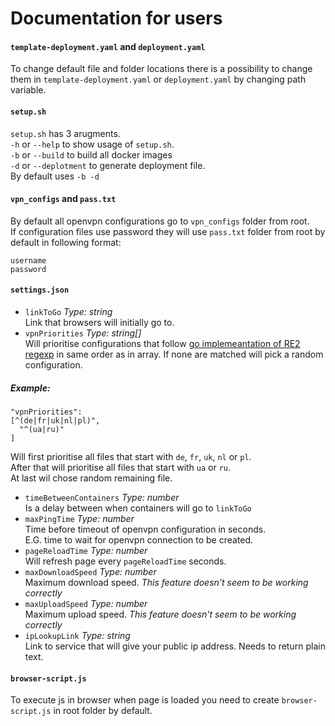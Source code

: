 # Documentation for users
#### **`template-deployment.yaml`** and **`deployment.yaml`**
To change default file and folder locations there is a possibility to change them in `template-deployment.yaml` or `deployment.yaml` by changing path variable. 

#### **`setup.sh`**
`setup.sh` has 3 arugments.  
`-h` or `--help` to show usage of `setup.sh`.  
`-b` or `--build` to build all docker images  
`-d` or `--deplotment` to generate deployment file.  
By default uses `-b -d`
#### **`vpn_configs` and `pass.txt`**
By default all openvpn configurations go to `vpn_configs` folder from root.  
If configuration files use password they will use `pass.txt` folder from root by default in following format:
```
username
password
```
#### **`settings.json`**
* `linkToGo` _Type: string_  
Link that browsers will initially go to.
* `vpnPriorities` _Type: string[]_  
Will prioritise configurations that follow [go implemeantation of RE2 regexp](https://github.com/google/re2/wiki/Syntax) in same order as in array. If none are matched will pick a random configuration.
##### Example: 
```
"vpnPriorities": 
[^(de|fr|uk|nl|pl)",
  "^(ua|ru)"
]
```
Will first prioritise all files that start with `de`, `fr`, `uk`, `nl` or `pl`.  
After that will prioritise all files that start with `ua` or `ru`.  
At last wil chose random remaining file.
* `timeBetweenContainers` _Type: number_  
Is a delay between when containers will go to `linkToGo`
* `maxPingTime` _Type: number_  
Time before timeout of openvpn configuration in seconds.   
E.G. time to wait for openvpn connection to be created.
* `pageReloadTime` _Type: number_  
Will refresh page every `pageReloadTime` seconds.
* `maxDownloadSpeed` _Type: number_  
Maximum download speed. _This feature doesn't seem to be working correctly_
* `maxUploadSpeed` _Type: number_  
Maximum upload speed. _This feature doesn't seem to be working correctly_
* `ipLookupLink` _Type: string_  
Link to service that will give your public ip address. Needs to return plain text.


#### **`browser-script.js`**
To execute js in browser when page is loaded you need to create `browser-script.js` in root folder by default.
